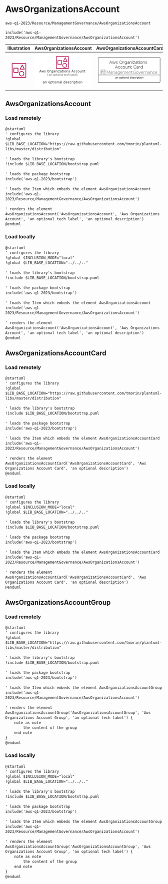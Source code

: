 # AwsOrganizationsAccount


```text
aws-q1-2023/Resource/ManagementGovernance/AwsOrganizationsAccount
```

```text
include('aws-q1-2023/Resource/ManagementGovernance/AwsOrganizationsAccount')
```



| Illustration | AwsOrganizationsAccount | AwsOrganizationsAccountCard | AwsOrganizationsAccountGroup |
| :---: | :---: | :---: | :---: |
| ![illustration for Illustration](../../../aws-q1-2023/Resource/ManagementGovernance/AwsOrganizationsAccount.png) | ![illustration for AwsOrganizationsAccount](../../../aws-q1-2023/Resource/ManagementGovernance/AwsOrganizationsAccount.Local.png) | ![illustration for AwsOrganizationsAccountCard](../../../aws-q1-2023/Resource/ManagementGovernance/AwsOrganizationsAccountCard.Local.png) | ![illustration for AwsOrganizationsAccountGroup](../../../aws-q1-2023/Resource/ManagementGovernance/AwsOrganizationsAccountGroup.Local.png) |




## AwsOrganizationsAccount

### Load remotely
```plantuml
@startuml
' configures the library
!global $LIB_BASE_LOCATION="https://raw.githubusercontent.com/tmorin/plantuml-libs/master/distribution"

' loads the library's bootstrap
!include $LIB_BASE_LOCATION/bootstrap.puml

' loads the package bootstrap
include('aws-q1-2023/bootstrap')

' loads the Item which embeds the element AwsOrganizationsAccount
include('aws-q1-2023/Resource/ManagementGovernance/AwsOrganizationsAccount')

' renders the element
AwsOrganizationsAccount('AwsOrganizationsAccount', 'Aws Organizations Account', 'an optional tech label', 'an optional description')
@enduml
```

### Load locally
```plantuml
@startuml
' configures the library
!global $INCLUSION_MODE="local"
!global $LIB_BASE_LOCATION="../../.."

' loads the library's bootstrap
!include $LIB_BASE_LOCATION/bootstrap.puml

' loads the package bootstrap
include('aws-q1-2023/bootstrap')

' loads the Item which embeds the element AwsOrganizationsAccount
include('aws-q1-2023/Resource/ManagementGovernance/AwsOrganizationsAccount')

' renders the element
AwsOrganizationsAccount('AwsOrganizationsAccount', 'Aws Organizations Account', 'an optional tech label', 'an optional description')
@enduml
```

## AwsOrganizationsAccountCard

### Load remotely
```plantuml
@startuml
' configures the library
!global $LIB_BASE_LOCATION="https://raw.githubusercontent.com/tmorin/plantuml-libs/master/distribution"

' loads the library's bootstrap
!include $LIB_BASE_LOCATION/bootstrap.puml

' loads the package bootstrap
include('aws-q1-2023/bootstrap')

' loads the Item which embeds the element AwsOrganizationsAccountCard
include('aws-q1-2023/Resource/ManagementGovernance/AwsOrganizationsAccount')

' renders the element
AwsOrganizationsAccountCard('AwsOrganizationsAccountCard', 'Aws Organizations Account Card', 'an optional description')
@enduml
```

### Load locally
```plantuml
@startuml
' configures the library
!global $INCLUSION_MODE="local"
!global $LIB_BASE_LOCATION="../../.."

' loads the library's bootstrap
!include $LIB_BASE_LOCATION/bootstrap.puml

' loads the package bootstrap
include('aws-q1-2023/bootstrap')

' loads the Item which embeds the element AwsOrganizationsAccountCard
include('aws-q1-2023/Resource/ManagementGovernance/AwsOrganizationsAccount')

' renders the element
AwsOrganizationsAccountCard('AwsOrganizationsAccountCard', 'Aws Organizations Account Card', 'an optional description')
@enduml
```

## AwsOrganizationsAccountGroup

### Load remotely
```plantuml
@startuml
' configures the library
!global $LIB_BASE_LOCATION="https://raw.githubusercontent.com/tmorin/plantuml-libs/master/distribution"

' loads the library's bootstrap
!include $LIB_BASE_LOCATION/bootstrap.puml

' loads the package bootstrap
include('aws-q1-2023/bootstrap')

' loads the Item which embeds the element AwsOrganizationsAccountGroup
include('aws-q1-2023/Resource/ManagementGovernance/AwsOrganizationsAccount')

' renders the element
AwsOrganizationsAccountGroup('AwsOrganizationsAccountGroup', 'Aws Organizations Account Group', 'an optional tech label') {
    note as note
        the content of the group
    end note
}
@enduml
```

### Load locally
```plantuml
@startuml
' configures the library
!global $INCLUSION_MODE="local"
!global $LIB_BASE_LOCATION="../../.."

' loads the library's bootstrap
!include $LIB_BASE_LOCATION/bootstrap.puml

' loads the package bootstrap
include('aws-q1-2023/bootstrap')

' loads the Item which embeds the element AwsOrganizationsAccountGroup
include('aws-q1-2023/Resource/ManagementGovernance/AwsOrganizationsAccount')

' renders the element
AwsOrganizationsAccountGroup('AwsOrganizationsAccountGroup', 'Aws Organizations Account Group', 'an optional tech label') {
    note as note
        the content of the group
    end note
}
@enduml
```

